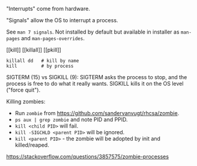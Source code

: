 "Interrupts" come from hardware.

"Signals" allow the OS to interrupt a process.

See `man 7 signals`. Not installed by default but available in installer as
`man-pages` and `man-pages-overrides`.

[[kill]]
[[killall]]
[[pkill]]

```
killall dd   # kill by name
kill         # by process
```

SIGTERM (15) vs SIGKILL (9): SIGTERM asks the process to stop, and the process
is free to do what it really wants. SIGKILL kills it on the OS level ("force
quit").

Killing zombies:

* Run `zombie` from https://github.com/sandervanvugt/rhcsa/zombie.
* `ps aux | grep zombie` and note PID and PPID.
* `kill <child PID>` will fail.
* `kill -SIGCHLD <parent PID>` will be ignored.
* `kill <parent PID>` - the zombie will be adopted by init and killed/reaped.

https://stackoverflow.com/questions/3857575/zombie-processes

